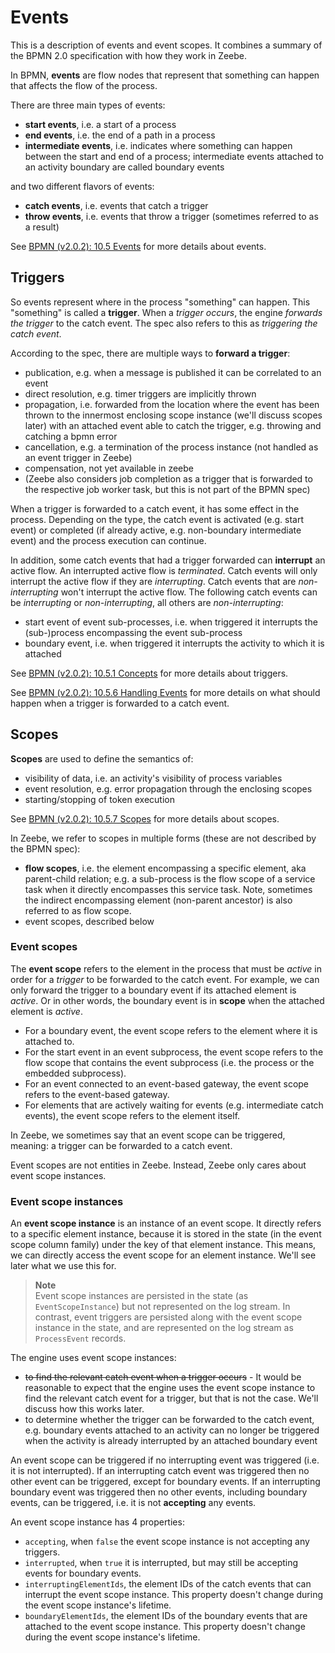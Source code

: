 # Events

This is a description of events and event scopes. It combines a summary of the BPMN 2.0 specification with how they work in Zeebe.

In BPMN, **events** are flow nodes that represent that something can happen that affects the flow of the process.

There are three main types of events:
- **start events**, i.e. a start of a process
- **end events**, i.e. the end of a path in a process
- **intermediate events**, i.e. indicates where something can happen between the start and end of a process; intermediate events attached to an activity boundary are called boundary events

and two different flavors of events:
- **catch events**, i.e. events that catch a trigger
- **throw events**, i.e. events that throw a trigger (sometimes referred to as a result)

See [BPMN (v2.0.2): 10.5 Events](https://www.omg.org/spec/BPMN/2.0.2/PDF#10.5%20Events) for more details about events.

## Triggers

So events represent where in the process "something" can happen. This "something" is called a **trigger**. When a *trigger occurs*, the engine *forwards the trigger* to the catch event. The spec also refers to this as *triggering the catch event*.

According to the spec, there are multiple ways to **forward a trigger**:
- publication, e.g. when a message is published it can be correlated to an event
- direct resolution, e.g. timer triggers are implicitly thrown
- propagation, i.e. forwarded from the location where the event has been thrown to the innermost enclosing scope instance (we'll discuss scopes later) with an attached event able to catch the trigger, e.g. throwing and catching a bpmn error
- cancellation, e.g. a termination of the process instance (not handled as an event trigger in Zeebe)
- compensation, not yet available in zeebe
- (Zeebe also considers job completion as a trigger that is forwarded to the respective job worker task, but this is not part of the BPMN spec)

When a trigger is forwarded to a catch event, it has some effect in the process. Depending on the type, the catch event is activated (e.g. start event) or completed (if already active, e.g. non-boundary intermediate event) and the process execution can continue.

In addition, some catch events that had a trigger forwarded can **interrupt** an active flow. An interrupted active flow is *terminated*. Catch events will only interrupt the active flow if they are *interrupting*. Catch events that are *non-interrupting* won't interrupt the active flow. The following catch events can be *interrupting* or *non-interrupting*, all others are *non-interrupting*:
- start event of event sub-processes, i.e. when triggered it interrupts the (sub-)process encompassing the event sub-process
- boundary event, i.e. when triggered it interrupts the activity to which it is attached

See [BPMN (v2.0.2): 10.5.1 Concepts](https://www.omg.org/spec/BPMN/2.0.2/PDF#10.5.1%20Concepts) for more details about triggers.

See [BPMN (v2.0.2): 10.5.6 Handling Events](https://www.omg.org/spec/BPMN/2.0.2/PDF#10.5.6%20Handling%20Events) for more details on what should happen when a trigger is forwarded to a catch event.

## Scopes

**Scopes** are used to define the semantics of:
- visibility of data, i.e. an activity's visibility of process variables
- event resolution, e.g. error propagation through the enclosing scopes
- starting/stopping of token execution

See [BPMN (v2.0.2): 10.5.7 Scopes](https://www.omg.org/spec/BPMN/2.0.2/PDF#10.5.7%20Scopes) for more details about scopes.

In Zeebe, we refer to scopes in multiple forms (these are not described by the BPMN spec):
- **flow scopes**, i.e. the element encompassing a specific element, aka parent-child relation; e.g. a sub-process is the flow scope of a service task when it directly encompasses this service task. Note, sometimes the indirect encompassing element (non-parent ancestor) is also referred to as flow scope.
- event scopes, described below

### Event scopes

The **event scope** refers to the element in the process that must be *active* in order for a *trigger* to be forwarded to the catch event. For example, we can only forward the trigger to a boundary event if its attached element is *active*. Or in other words, the boundary event is in **scope** when the attached element is *active*.

- For a boundary event, the event scope refers to the element where it is attached to.
- For the start event in an event subprocess, the event scope refers to the flow scope that contains the event subprocess (i.e. the process or the embedded subprocess).
- For an event connected to an event-based gateway, the event scope refers to the event-based gateway.
- For elements that are actively waiting for events (e.g. intermediate catch events), the event scope refers to the element itself.

In Zeebe, we sometimes say that an event scope can be triggered, meaning: a trigger can be forwarded to a catch event.

Event scopes are not entities in Zeebe. Instead, Zeebe only cares about event scope instances.

### Event scope instances

An **event scope instance** is an instance of an event scope. It directly refers to a specific element instance, because it is stored in the state (in the event scope column family) under the key of that element instance. This means, we can directly access the event scope for an element instance. We'll see later what we use this for.

> **Note**  
> Event scope instances are persisted in the state (as `EventScopeInstance`) but not represented on the log stream. In contrast, event triggers are persisted along with the event scope instance in the state, and are represented on the log stream as `ProcessEvent` records.

The engine uses event scope instances:
- ~~to find the relevant catch event when a trigger occurs~~ - It would be reasonable to expect that the engine uses the event scope instance to find the relevant catch event for a trigger, but that is not the case. We'll discuss how this works later.
- to determine whether the trigger can be forwarded to the catch event, e.g. boundary events attached to an activity can no longer be triggered when the activity is already interrupted by an attached boundary event

An event scope can be triggered if no interrupting event was triggered (i.e. it is not interrupted). If an interrupting catch event was triggered then no other event can be triggered, except for boundary events. If an interrupting boundary event was triggered then no other events, including boundary events, can be triggered, i.e. it is not **accepting** any events.

An event scope instance has 4 properties:
- `accepting`, when `false` the event scope instance is not accepting any triggers.
- `interrupted`, when `true` it is interrupted, but may still be accepting events for boundary events.
- `interruptingElementIds`, the element IDs of the catch events that can interrupt the event scope instance. This property doesn't change during the event scope instance's lifetime.
- `boundaryElementIds`, the element IDs of the boundary events that are attached to the event scope instance. This property doesn't change during the event scope instance's lifetime.
